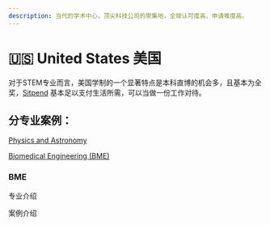 ```yaml
---
description: 当代的学术中心，顶尖科技公司的聚集地，全球认可度高，申请难度高。
---
```


# 🇺🇸 United States 美国

对于STEM专业而言，美国学制的一个显著特点是本科直博的机会多，且基本为全奖，[Sitpend](../../list-of-acronyms-and-abbreviations.md#stipend) 基本足以支付生活所需，可以当做一份工作对待。

## 分专业案例：

[Physics and Astronomy](physics-and-astronomy-us.md)

[Biomedical Engineering (BME)](biomedical-engineering-us.md)

























































### BME

专业介绍

案例介绍
